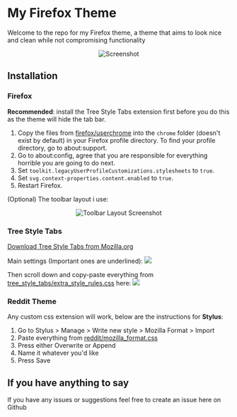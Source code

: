 # My Firefox Theme
 
Welcome to the repo for my Firefox theme, a theme that aims to look nice and clean while not compromising functionality

<p align="center">
	<img src="https://raw.githubusercontent.com/not-holar/my_firefox_theme/master/screenshot.png" alt="Screenshot">
</p>

## Installation

### Firefox

**Recommended**: install the Tree Style Tabs extension first before you do this as the theme will hide the tab bar.

1. Copy the files from [firefox/userchrome](firefox/userchrome) into the ```chrome``` folder (doesn't exist by default) in your Firefox profile directory. To find your profile directory, go to about:support.
2. Go to about:config, agree that you are responsible for everything horrible you are going to do next.
2. Set ```toolkit.legacyUserProfileCustomizations.stylesheets``` to ```true```.
3. Set ```svg.context-properties.content.enabled``` to ```true```.
4. Restart Firefox.

(Optional) The toolbar layout i use:
<p align="center">
	<img src="https://raw.githubusercontent.com/not-holar/my_firefox_theme/master/firefox/toolbar_layout.png" alt="Toolbar Layout Screenshot">
</p>

### Tree Style Tabs

[Download Tree Style Tabs from Mozilla.org](https://addons.mozilla.org/en-US/firefox/addon/tree-style-tab/)

Main settings (Important ones are underlined):
<img src="https://raw.githubusercontent.com/not-holar/my_firefox_theme/master/tree_style_tabs/settings.png">

Then scroll down and copy-paste everything from [tree_style_tabs/extra_style_rules.css](tree_style_tabs/extra_style_rules.css) here:
<img src="https://raw.githubusercontent.com/not-holar/my_firefox_theme/master/tree_style_tabs/put_css_here.png">

### Reddit Theme

Any custom css extension will work, below are the instructions for **Stylus**:
1. Go to Stylus > Manage > Write new style > Mozilla Format > Import
2. Paste everything from [reddit/mozilla_format.css](reddit/mozilla_format.css)
3. Press either Overwrite or Append
4. Name it whatever you'd like
5. Press Save

## If you have anything to say

If you have any issues or suggestions feel free to create an issue here on Github
